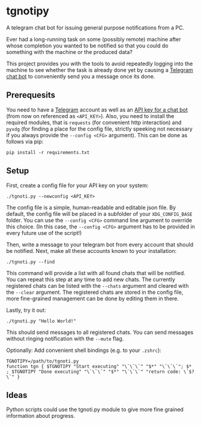 # tgnotipy
A telegram chat bot for issuing general purpose notifications from a PC.

Ever had a long-running task on some (possibly remote) machine after whose completion you wanted to be notified so that you could do something with the machine or the produced data?

This project provides you with the tools to avoid repeatedly logging into the machine to see whether the task is already done yet by causing a [Telegram chat bot](https://core.telegram.org/bots) to conveniently send you a message once its done.

## Prerequesits
You need to have a [Telegram](https://telegram.org/) account as well as an [API key for a chat bot](https://core.telegram.org/bots#3-how-do-i-create-a-bot) (from now on referenced as `<API_KEY>`).
Also, you need to install the required modules, that is `requests` (for convenient http interaction) and `pyxdg` (for finding a place for the config file, strictly speeking not necessary if you always provide the `--config <CFG>` argument). This can be done as follows via pip:
```
pip install -r requirements.txt
```


## Setup
First, create a config file for your API key on your system:
```
./tgnoti.py --newconfig <API_KEY>
```
The config file is a simple, human-readable and editable json file.
By default, the config file will be placed in a subfolder of your `XDG_CONFIG_BASE` folder. You can use the `--config <CFG>` command line argument to override this choice. (In this case, the `--config <CFG>` argument has to be provided in every future use of the script!)

Then, write a message to your telegram bot from every account that should be notified.
Next, make all these accounts known to your installation:
```
./tgnoti.py --find
```
This command will provide a list with all found chats that will be notified. You can repeat this step at any time to add new chats.
The currently registered chats can be listed with the `--chats` argument and cleared with the `--clear` argument.
The registered chats are stored in the config file, more fine-grained management can be done by editing them in there.

Lastly, try it out:
```
./tgnoti.py "Hello World!"
```
This should send messages to all registered chats. You can send messages without ringing notification with the `--mute` flag.

Optionally: Add convenient shell bindings (e.g. to your `.zshrc`):
```
TGNOTIPY=/path/to/tgnoti.py
function tgn { $TGNOTIPY "Start executing" "\`\`\`" "$*" "\`\`\`"; $* ; $TGNOTIPY "Done executing" "\`\`\`" "$*" "\`\`\`" "return code: \`$?\`" }
```


## Ideas
Python scripts could use the tgnoti.py module to give more fine grained information about progress.

